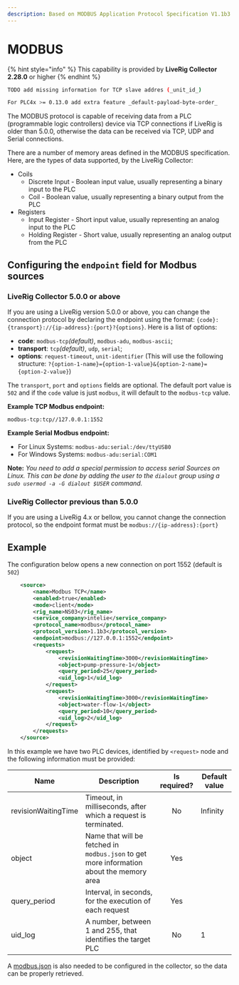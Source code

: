 ```yaml
---
description: Based on MODBUS Application Protocol Specification V1.1b3
---
```


# MODBUS

{% hint style="info" %}
This capability is provided by **LiveRig Collector 2.28.0** or higher
{% endhint %}

```sh
TODO add missing information for TCP slave addres (_unit_id_)

For PLC4x >= 0.13.0 add extra feature _default-payload-byte-order_
```

The MODBUS protocol is capable of receiving data from a PLC (programmable logic controllers) device via TCP connections if LiveRig is older than 5.0.0, otherwise the data can be received  via
TCP, UDP and Serial connections.

There are a number of memory areas defined in the MODBUS specification. Here, are the types of data supported, by the LiveRig Collector:

* Coils
  * Discrete Input - Boolean input value, usually representing a binary input to the PLC
  * Coil - Boolean value, usually representing a binary output from the PLC
* Registers
  * Input Register - Short input value, usually representing an analog input to the PLC
  * Holding Register - Short value, usually representing an analog output from the PLC

## Configuring the `endpoint` field for Modbus sources
### LiveRig Collector 5.0.0 or above
If you are using a LiveRig version 5.0.0 or above, you can change the connection protocol by declaring the endpoint using the
format: `{code}:{transport}://{ip-address}:{port}?{options}`. Here is a list of options:

- **code**: `modbus-tcp`*(default)*, `modbus-adu`, `modbus-ascii`;
- **transport**: `tcp`*(default)*, `udp`, `serial`;
- **options**: `request-timeout`, `unit-identifier` (This will use the following structure: `?{option-1-name}={option-1-value}&{option-2-name}={option-2-value}`)

The `transport`, `port` and `options` fields are optional. The default port value is `502` and if the `code` value is
just `modbus`, it will default to the `modbus-tcp` value.

**Example TCP Modbus endpoint:**

`modbus-tcp:tcp//127.0.0.1:1552`

**Example Serial Modbus endpoint:**
- For Linux Systems:
  `modbus-adu:serial:/dev/ttyUSB0`
- For Windows Systems:
  `modbus-adu:serial:COM1`

**Note:** *You need to add a special permission to access serial Sources on Linux. This can be done by adding the user to
the `dialout` group using a `sudo usermod -a -G dialout $USER` command.*

### LiveRig Collector previous than 5.0.0
If you are using a LiveRig 4.x or bellow, you cannot change the connection protocol, so the endpoint format must be `modbus://{ip-address}:{port}`

## Example

The configuration below opens a new connection on port 1552 (default is `502`)

```xml
    <source>
        <name>Modbus TCP</name>
        <enabled>true</enabled>
        <mode>client</mode>
        <rig_name>NS03</rig_name>
        <service_company>intelie</service_company>
        <protocol_name>modbus</protocol_name>
        <protocol_version>1.1b3</protocol_version>
        <endpoint>modbus://127.0.0.1:1552</endpoint>
        <requests>
            <request>
                <revisionWaitingTime>3000</revisionWaitingTime>
                <object>pump-pressure-1</object>
                <query_period>25</query_period>
                <uid_log>1</uid_log>
            </request>
            <request>
                <revisionWaitingTime>3000</revisionWaitingTime>
                <object>water-flow-1</object>
                <query_period>10</query_period>
                <uid_log>2</uid_log>
            </request>
        </requests>
    </source>
```

In this example we have two PLC devices, identified by `<request>` node and the following information must be provided:

| Name                | Description                                                                              | Is required? | Default value |
|---------------------|------------------------------------------------------------------------------------------|:------------:|---------------|
| revisionWaitingTime | Timeout, in milliseconds, after which a request is terminated.                           |      No      | Infinity      |
| object              | Name that will be fetched in `modbus.json` to get more information about the memory area |     Yes      |               |
| query\_period       | Interval, in seconds, for the execution of each request                                  |     Yes      |               |
| uid\_log            | A number, between 1 and 255, that identifies the target PLC                              |      No      | 1             |

A [modbus.json](./../configuration/modbus.json.md) is also needed to be configured in the collector, so the data can be properly retrieved.